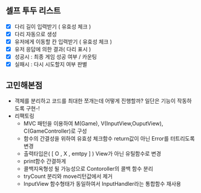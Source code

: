 ## 셀프 투두 리스트

- [x] 다리 길이 입력받기 ( 유효성 체크 )
- [x] 다리 자동으로 생성
- [x] 유저에게 이동할 칸 입력받기 ( 유효성 체크 )
- [x] 유저 응답에 의한 결과( 다리 표시 )
- [x] 성공시 : 최종 게임 성공 여부 / 카운팅
- [x] 실패시 : 다시 시도할지 여부 판별

## 고민해본점

- 객체를 분리하고 코드를 최대한 쪼개는데 어떻게 진행할까? 일단은 기능이 작동하도록 구현-!
- 리팩토링
  - MVC 패턴을 이용하여 M(Game), V(InputView,OuputView), C(GameController)로 구성
  - 함수의 간결성을 위하여 유효성 체크함수 return값이 아닌 Error를 터트리도록 변경
  - 출력타입은( [ O , X , emtpy ] ) View가 아닌 유틸함수로 변경
  - print함수 간결하게
  - 콜백지옥형성 될 가능성으로 Contoroller의 콜백 함수 분리
  - tryCount 분리와 move리턴값에서 제거
  - InputView 함수형태가 동일하여서 InputHandler라는 통합함수 재사용
